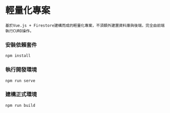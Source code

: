 # 輕量化專案
```
基於Vue.js + Firestore建構而成的輕量化專案，不須額外建置資料庫與後端，完全由前端執行CURD操作。
```

### 安裝依賴套件
```
npm install
```

### 執行開發環境
```
npm run serve
```

### 建構正式環境
```
npm run build
```
